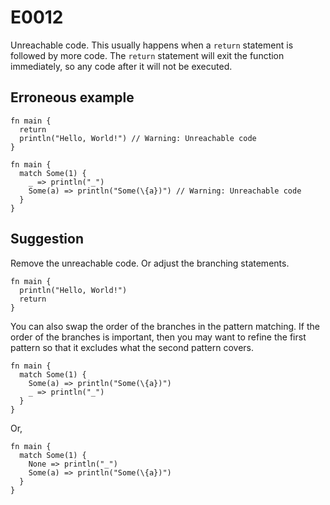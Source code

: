 # E0012

Unreachable code. This usually happens when a `return` statement is followed by
more code. The `return` statement will exit the function immediately, so any
code after it will not be executed.

## Erroneous example

```moonbit
fn main {
  return
  println("Hello, World!") // Warning: Unreachable code
}
```

```moonbit
fn main {
  match Some(1) {
    _ => println("_")
    Some(a) => println("Some(\{a})") // Warning: Unreachable code
  }
}
```

## Suggestion

Remove the unreachable code. Or adjust the branching statements.

```moonbit
fn main {
  println("Hello, World!")
  return
}
```

You can also swap the order of the branches in the pattern matching. If the
order of the branches is important, then you may want to refine the first
pattern so that it excludes what the second pattern covers.

```moonbit
fn main {
  match Some(1) {
    Some(a) => println("Some(\{a})")
    _ => println("_")
  }
}
```

Or,

```moonbit
fn main {
  match Some(1) {
    None => println("_")
    Some(a) => println("Some(\{a})")
  }
}
```
